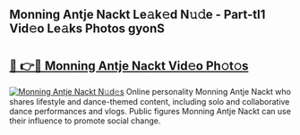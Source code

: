 ## Monning Antje Nackt Le𝚊k𝚎d N𝚞𝚍e - Part-tl1 Vid𝚎o Le𝚊ks Photos gyonS

# <h2><a href="http://fb7lh0.evod.top/?m=Monning+Antje+Nackt">🔗 👉🔴 Monning Antje Nackt Vid𝚎o Ph𝚘t𝚘s</a></h2>

[![Monning Antje Nackt N𝚞d𝚎s](https://i.imgur.com/8V9OHl7.gif)](http://fb7lh0.evod.top/?m=Monning+Antje+Nackt)
Online personality Monning Antje Nackt who shares lifestyle and dance-themed content, including solo and collaborative dance performances and vlogs. Public figures Monning Antje Nackt can use their influence to promote social change. 
